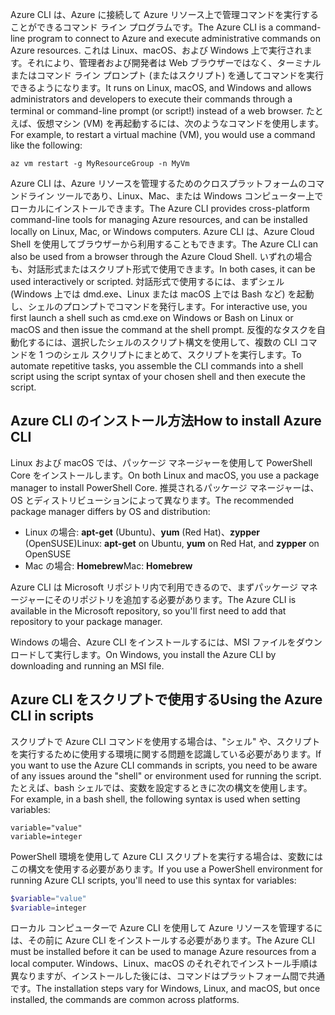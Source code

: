 <span data-ttu-id="d40f9-101">Azure CLI は、Azure に接続して Azure リソース上で管理コマンドを実行することができるコマンド ライン プログラムです。</span><span class="sxs-lookup"><span data-stu-id="d40f9-101">The Azure CLI is a command-line program to connect to Azure and execute administrative commands on Azure resources.</span></span> <span data-ttu-id="d40f9-102">これは Linux、macOS、および Windows 上で実行されます。それにより、管理者および開発者は Web ブラウザーではなく、ターミナルまたはコマンド ライン プロンプト (またはスクリプト) を通してコマンドを実行できるようになります。</span><span class="sxs-lookup"><span data-stu-id="d40f9-102">It runs on Linux, macOS, and Windows and allows administrators and developers to execute their commands through a terminal or command-line prompt (or script!) instead of a web browser.</span></span> <span data-ttu-id="d40f9-103">たとえば、仮想マシン (VM) を再起動するには、次のようなコマンドを使用します。</span><span class="sxs-lookup"><span data-stu-id="d40f9-103">For example, to restart a virtual machine (VM), you would use a command like the following:</span></span>

 ```azurecli
 az vm restart -g MyResourceGroup -n MyVm
 ```

<span data-ttu-id="d40f9-104">Azure CLI は、Azure リソースを管理するためのクロスプラットフォームのコマンドライン ツールであり、Linux、Mac、または Windows コンピューター上でローカルにインストールできます。</span><span class="sxs-lookup"><span data-stu-id="d40f9-104">The Azure CLI provides cross-platform command-line tools for managing Azure resources, and can be installed locally on Linux, Mac, or Windows computers.</span></span> <span data-ttu-id="d40f9-105">Azure CLI は、Azure Cloud Shell を使用してブラウザーから利用することもできます。</span><span class="sxs-lookup"><span data-stu-id="d40f9-105">The Azure CLI can also be used from a browser through the Azure Cloud Shell.</span></span> <span data-ttu-id="d40f9-106">いずれの場合も、対話形式またはスクリプト形式で使用できます。</span><span class="sxs-lookup"><span data-stu-id="d40f9-106">In both cases, it can be used interactively or scripted.</span></span> <span data-ttu-id="d40f9-107">対話形式で使用するには、まずシェル (Windows 上では dmd.exe、Linux または macOS 上では Bash など) を起動し、シェルのプロンプトでコマンドを発行します。</span><span class="sxs-lookup"><span data-stu-id="d40f9-107">For interactive use, you first launch a shell such as cmd.exe on Windows or Bash on Linux or macOS and then issue the command at the shell prompt.</span></span> <span data-ttu-id="d40f9-108">反復的なタスクを自動化するには、選択したシェルのスクリプト構文を使用して、複数の CLI コマンドを 1 つのシェル スクリプトにまとめて、スクリプトを実行します。</span><span class="sxs-lookup"><span data-stu-id="d40f9-108">To automate repetitive tasks, you assemble the CLI commands into a shell script using the script syntax of your chosen shell and then execute the script.</span></span>

## <a name="how-to-install-azure-cli"></a><span data-ttu-id="d40f9-109">Azure CLI のインストール方法</span><span class="sxs-lookup"><span data-stu-id="d40f9-109">How to install Azure CLI</span></span>

<span data-ttu-id="d40f9-110">Linux および macOS では、パッケージ マネージャーを使用して PowerShell Core をインストールします。</span><span class="sxs-lookup"><span data-stu-id="d40f9-110">On both Linux and macOS, you use a package manager to install PowerShell Core.</span></span> <span data-ttu-id="d40f9-111">推奨されるパッケージ マネージャーは、OS とディストリビューションによって異なります。</span><span class="sxs-lookup"><span data-stu-id="d40f9-111">The recommended package manager differs by OS and distribution:</span></span>

- <span data-ttu-id="d40f9-112">Linux の場合: **apt-get** (Ubuntu)、**yum** (Red Hat)、**zypper** (OpenSUSE)</span><span class="sxs-lookup"><span data-stu-id="d40f9-112">Linux: **apt-get** on Ubuntu, **yum** on Red Hat, and **zypper** on OpenSUSE</span></span>
- <span data-ttu-id="d40f9-113">Mac の場合: **Homebrew**</span><span class="sxs-lookup"><span data-stu-id="d40f9-113">Mac: **Homebrew**</span></span>

<span data-ttu-id="d40f9-114">Azure CLI は Microsoft リポジトリ内で利用できるので、まずパッケージ マネージャーにそのリポジトリを追加する必要があります。</span><span class="sxs-lookup"><span data-stu-id="d40f9-114">The Azure CLI is available in the Microsoft repository, so you'll first need to add that repository to your package manager.</span></span>

<span data-ttu-id="d40f9-115">Windows の場合、Azure CLI をインストールするには、MSI ファイルをダウンロードして実行します。</span><span class="sxs-lookup"><span data-stu-id="d40f9-115">On Windows, you install the Azure CLI by downloading and running an MSI file.</span></span>

## <a name="using-the-azure-cli-in-scripts"></a><span data-ttu-id="d40f9-116">Azure CLI をスクリプトで使用する</span><span class="sxs-lookup"><span data-stu-id="d40f9-116">Using the Azure CLI in scripts</span></span>

<span data-ttu-id="d40f9-117">スクリプトで Azure CLI コマンドを使用する場合は、"シェル" や、スクリプトを実行するために使用する環境に関する問題を認識している必要があります。</span><span class="sxs-lookup"><span data-stu-id="d40f9-117">If you want to use the Azure CLI commands in scripts, you need to be aware of any issues around the "shell" or environment used for running the script.</span></span> <span data-ttu-id="d40f9-118">たとえば、bash シェルでは、変数を設定するときに次の構文を使用します。</span><span class="sxs-lookup"><span data-stu-id="d40f9-118">For example, in a bash shell, the following syntax is used when setting variables:</span></span>

```azurecli
variable="value"
variable=integer
```

<span data-ttu-id="d40f9-119">PowerShell 環境を使用して Azure CLI スクリプトを実行する場合は、変数にはこの構文を使用する必要があります。</span><span class="sxs-lookup"><span data-stu-id="d40f9-119">If you use a PowerShell environment for running Azure CLI scripts, you'll need to use this syntax for variables:</span></span>

```powershell
$variable="value"
$variable=integer
```

<span data-ttu-id="d40f9-120">ローカル コンピューターで Azure CLI を使用して Azure リソースを管理するには、その前に Azure CLI をインストールする必要があります。</span><span class="sxs-lookup"><span data-stu-id="d40f9-120">The Azure CLI must be installed before it can be used to manage Azure resources from a local computer.</span></span> <span data-ttu-id="d40f9-121">Windows、Linux、macOS のそれぞれでインストール手順は異なりますが、インストールした後には、コマンドはプラットフォーム間で共通です。</span><span class="sxs-lookup"><span data-stu-id="d40f9-121">The installation steps vary for Windows, Linux, and macOS, but once installed, the commands are common across platforms.</span></span>

